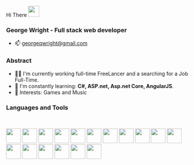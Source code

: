 Hi There <img src="https://raw.githubusercontent.com/iampavangandhi/iampavangandhi/master/gifs/Hi.gif" width="30"/>

### George Wright - Full stack web developer

- :mailbox: georgeqwright@gmail.com

### Abstract

- 👨‍💻 I'm currently working full-time FreeLancer and a searching for a Job Full-Time. 
- 🌱 I'm constantly learning: **C#, ASP.net, Asp.net Core, AngularJS**.
- 💙 Interests: Games and Music

### Languages and Tools

<br/>

<p align="left">
  <img src="https://cdn.jsdelivr.net/gh/devicons/devicon/icons/csharp/csharp-original.svg" width="40px" />
  <img src="https://cdn.jsdelivr.net/gh/devicons/devicon/icons/dotnetcore/dotnetcore-original.svg" width="40px" />
  <img src="https://cdn.jsdelivr.net/gh/devicons/devicon/icons/dot-net/dot-net-original.svg" width="40px" />
  <img src="https://cdn.jsdelivr.net/gh/devicons/devicon/icons/java/java-original.svg" width="40px" />
  <img src="https://cdn.jsdelivr.net/gh/devicons/devicon/icons/spring/spring-original.svg" width="40px" />  
  <img src="https://cdn.jsdelivr.net/gh/devicons/devicon/icons/microsoftsqlserver/microsoftsqlserver-plain.svg" width="40px" />
  <img src="https://cdn.jsdelivr.net/gh/devicons/devicon/icons/angularjs/angularjs-original.svg" width="40px" />
  <img src="https://cdn.jsdelivr.net/gh/devicons/devicon/icons/react/react-original.svg" width="40px" />
  <img src="https://cdn.jsdelivr.net/gh/devicons/devicon/icons/javascript/javascript-original.svg" width="40px" />
  <img src="https://cdn.jsdelivr.net/gh/devicons/devicon/icons/typescript/typescript-original.svg" width="40px" />
  <img src="https://cdn.jsdelivr.net/gh/devicons/devicon/icons/html5/html5-original.svg" width="40px" />
  <img src="https://cdn.jsdelivr.net/gh/devicons/devicon/icons/css3/css3-original.svg" width="40px" />
  <img src="https://cdn.jsdelivr.net/gh/devicons/devicon/icons/visualstudio/visualstudio-plain.svg" width="40px" />
  <img src="https://cdn.jsdelivr.net/gh/devicons/devicon/icons/graphql/graphql-plain.svg" width="40px" />
  <img src="https://cdn.jsdelivr.net/gh/devicons/devicon/icons/heroku/heroku-original.svg" width="40px" />
  <img src="https://cdn.jsdelivr.net/gh/devicons/devicon/icons/oracle/oracle-original.svg" width="40px" />
  <img src="https://cdn.jsdelivr.net/gh/devicons/devicon/icons/azure/azure-original.svg" width="40px" />
</p>

